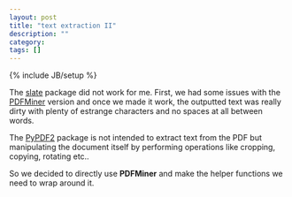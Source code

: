 ```yaml
---
layout: post
title: "text extraction II"
description: ""
category: 
tags: []
---
```

{% include JB/setup %}

The [slate](https://github.com/timClicks/slate) package did not work for me.
First, we had some issues with the [PDFMiner](https://github.com/euske/pdfminer)
version and once we made it work, the outputted text was really dirty with
plenty of estrange characters and no spaces at all between words.

The [PyPDF2](http://mstamy2.github.io/PyPDF2/) package is not intended to
extract text from the PDF but manipulating the document itself by performing
operations like cropping, copying, rotating etc..

So we decided to directly use **PDFMiner** and make the helper functions we
need to wrap around it.
